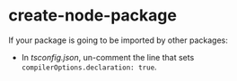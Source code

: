# create-node-package

If your package is going to be imported by other packages:

- In _tsconfig.json_, un-comment the line that sets `compilerOptions.declaration: true`.

